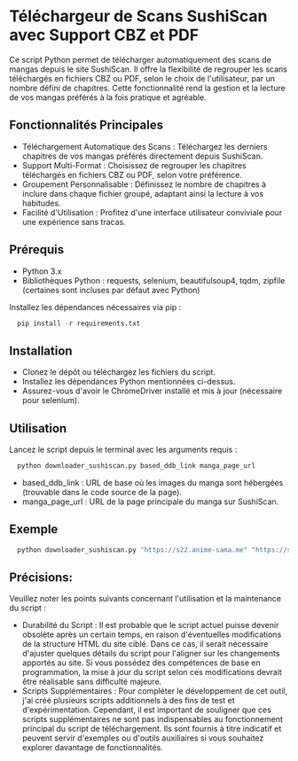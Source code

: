 # Téléchargeur de Scans SushiScan avec Support CBZ et PDF

Ce script Python permet de télécharger automatiquement des scans de mangas depuis le site SushiScan. Il offre la flexibilité de regrouper les scans téléchargés en fichiers CBZ ou PDF, selon le choix de l'utilisateur, par un nombre défini de chapitres. Cette fonctionnalité rend la gestion et la lecture de vos mangas préférés à la fois pratique et agréable.

## Fonctionnalités Principales

* Téléchargement Automatique des Scans : Téléchargez les derniers chapitres de vos mangas préférés directement depuis SushiScan.
* Support Multi-Format : Choisissez de regrouper les chapitres téléchargés en fichiers CBZ ou PDF, selon votre préférence.
* Groupement Personnalisable : Définissez le nombre de chapitres à inclure dans chaque fichier groupé, adaptant ainsi la lecture à vos habitudes.
* Facilité d'Utilisation : Profitez d'une interface utilisateur conviviale pour une expérience sans tracas.

## Prérequis

* Python 3.x
* Bibliothèques Python : requests, selenium, beautifulsoup4, tqdm, zipfile (certaines sont incluses par défaut avec Python)

Installez les dépendances nécessaires via pip :

```Python
  pip install -r requirements.txt
```

## Installation

* Clonez le dépôt ou téléchargez les fichiers du script.
* Installez les dépendances Python mentionnées ci-dessus.
* Assurez-vous d'avoir le ChromeDriver installé et mis à jour (nécessaire pour selenium).

## Utilisation
Lancez le script depuis le terminal avec les arguments requis :

```python
  python downloader_sushiscan.py based_ddb_link manga_page_url
```

* based_ddb_link : URL de base où les images du manga sont hébergées (trouvable dans le code source de la page).
* manga_page_url : URL de la page principale du manga sur SushiScan.

## Exemple

```python
  python downloader_sushiscan.py "https://s22.anime-sama.me" "https://sushiscan.net/catalogue/frieren/"
```

## Précisions:
Veuillez noter les points suivants concernant l'utilisation et la maintenance du script :

* Durabilité du Script : Il est probable que le script actuel puisse devenir obsolète après un certain temps, en raison d'éventuelles modifications de la structure HTML du site ciblé. Dans ce cas, il serait nécessaire d'ajuster quelques détails du script pour l'aligner sur les changements apportés au site. Si vous possédez des compétences de base en programmation, la mise à jour du script selon ces modifications devrait être réalisable sans difficulté majeure.
* Scripts Supplémentaires : Pour compléter le développement de cet outil, j'ai créé plusieurs scripts additionnels à des fins de test et d'expérimentation. Cependant, il est important de souligner que ces scripts supplémentaires ne sont pas indispensables au fonctionnement principal du script de téléchargement. Ils sont fournis à titre indicatif et peuvent servir d'exemples ou d'outils auxiliaires si vous souhaitez explorer davantage de fonctionnalités.
